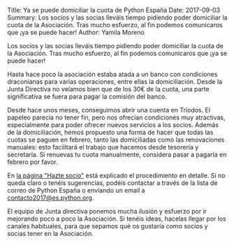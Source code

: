 Title: Ya se puede domiciliar la cuota de Python España
Date: 2017-09-03
Summary: Los socios y las socias lleváis tiempo pidiendo poder domiciliar la cuota de la Asociación. Tras mucho esfuerzo, al fin podemos comunicaros que ¡ya se puede hacer!
Author: Yamila Moreno


Los socios y las socias lleváis tiempo pidiendo poder domiciliar la cuota de la Asociación. Tras mucho esfuerzo, al fin podemos comunicaros que ¡ya se puede hacer!

Hasta hace poco la asociación estaba atada a un banco con condiciones draconianas para varias operaciones, entre ellas la domiciliación. Desde la Junta Directiva no veíamos bien que de los 30€ de la cuota, una parte significativa se fuera para pagar la comisión del banco.

Desde hace unos meses, conseguimos abrir una cuenta en Tríodos. El papeleo parecía no tener fin, pero nos ofrecían condiciones muy atractivas, especialmente para poder ofrecer nuevos servicios a los socios. Además de la domiciliación, hemos propuesto una forma de hacer que todas las cuotas se paguen en febrero, tanto las domiciliadas como las renovaciones manuales: esto facilitará el trabajo que hacemos desde tesorería y secretaría. Si renuevas tu cuota manualmente, considera pasar a pagarla en febrero por favor.

En [la página "Hazte socio"](https://es.python.org/pages/hazte-socio.html) está explicado el procedimiento en detalle. Si no queda claro o tenéis sugerencias, podéis contactar a través de la lista de correo de Python España o enviando un email a [contacto2017@es.python.org](mailto:contacto2017@es.python.org).

El equipo de Junta directiva ponemos mucha ilusión y esfuerzo por ir mejorando poco a poco la Asociación. Si tenéis ideas, hacelas llegar por los canales habituales, para que sepamos qué os gustaría como socios y socias tener en la Asociación.
